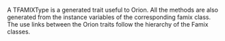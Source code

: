 A TFAMIXType is a generated trait useful to Orion. All the methods are also generated from the instance variables of the corresponding famix class. The use links between the Orion traits follow the hierarchy of the Famix classes. 